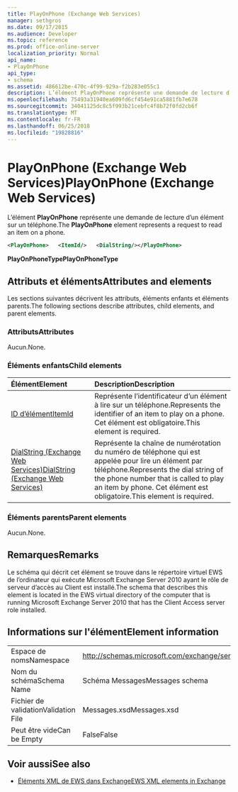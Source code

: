 ```yaml
---
title: PlayOnPhone (Exchange Web Services)
manager: sethgros
ms.date: 09/17/2015
ms.audience: Developer
ms.topic: reference
ms.prod: office-online-server
localization_priority: Normal
api_name:
- PlayOnPhone
api_type:
- schema
ms.assetid: 486612be-470c-4f99-929a-f2b283e055c1
description: L’élément PlayOnPhone représente une demande de lecture d’un élément sur un téléphone.
ms.openlocfilehash: 75493a31940ea609fd6cf454e91ca5881fb7e678
ms.sourcegitcommit: 34041125dc8c5f993b21cebfc4f8b72f0fd2cb6f
ms.translationtype: MT
ms.contentlocale: fr-FR
ms.lasthandoff: 06/25/2018
ms.locfileid: "19828816"
---
```

# <a name="playonphone-exchange-web-services"></a><span data-ttu-id="d5fd8-103">PlayOnPhone (Exchange Web Services)</span><span class="sxs-lookup"><span data-stu-id="d5fd8-103">PlayOnPhone (Exchange Web Services)</span></span>

<span data-ttu-id="d5fd8-104">L’élément **PlayOnPhone** représente une demande de lecture d’un élément sur un téléphone.</span><span class="sxs-lookup"><span data-stu-id="d5fd8-104">The **PlayOnPhone** element represents a request to read an item on a phone.</span></span> 
  
```xml
<PlayOnPhone>   <ItemId/>   <DialString/></PlayOnPhone>
```

 <span data-ttu-id="d5fd8-105">**PlayOnPhoneType**</span><span class="sxs-lookup"><span data-stu-id="d5fd8-105">**PlayOnPhoneType**</span></span>
## <a name="attributes-and-elements"></a><span data-ttu-id="d5fd8-106">Attributs et éléments</span><span class="sxs-lookup"><span data-stu-id="d5fd8-106">Attributes and elements</span></span>

<span data-ttu-id="d5fd8-107">Les sections suivantes décrivent les attributs, éléments enfants et éléments parents.</span><span class="sxs-lookup"><span data-stu-id="d5fd8-107">The following sections describe attributes, child elements, and parent elements.</span></span>
  
### <a name="attributes"></a><span data-ttu-id="d5fd8-108">Attributs</span><span class="sxs-lookup"><span data-stu-id="d5fd8-108">Attributes</span></span>

<span data-ttu-id="d5fd8-109">Aucun.</span><span class="sxs-lookup"><span data-stu-id="d5fd8-109">None.</span></span>
  
### <a name="child-elements"></a><span data-ttu-id="d5fd8-110">Éléments enfants</span><span class="sxs-lookup"><span data-stu-id="d5fd8-110">Child elements</span></span>

|<span data-ttu-id="d5fd8-111">**Élément**</span><span class="sxs-lookup"><span data-stu-id="d5fd8-111">**Element**</span></span>|<span data-ttu-id="d5fd8-112">**Description**</span><span class="sxs-lookup"><span data-stu-id="d5fd8-112">**Description**</span></span>|
|:-----|:-----|
|[<span data-ttu-id="d5fd8-113">ID d’élément</span><span class="sxs-lookup"><span data-stu-id="d5fd8-113">ItemId</span></span>](itemid.md) <br/> |<span data-ttu-id="d5fd8-114">Représente l’identificateur d’un élément à lire sur un téléphone.</span><span class="sxs-lookup"><span data-stu-id="d5fd8-114">Represents the identifier of an item to play on a phone.</span></span> <span data-ttu-id="d5fd8-115">Cet élément est obligatoire.</span><span class="sxs-lookup"><span data-stu-id="d5fd8-115">This element is required.</span></span>  <br/> |
|[<span data-ttu-id="d5fd8-116">DialString (Exchange Web Services)</span><span class="sxs-lookup"><span data-stu-id="d5fd8-116">DialString (Exchange Web Services)</span></span>](dialstring-exchange-web-services.md) <br/> |<span data-ttu-id="d5fd8-117">Représente la chaîne de numérotation du numéro de téléphone qui est appelée pour lire un élément par téléphone.</span><span class="sxs-lookup"><span data-stu-id="d5fd8-117">Represents the dial string of the phone number that is called to play an item by phone.</span></span> <span data-ttu-id="d5fd8-118">Cet élément est obligatoire.</span><span class="sxs-lookup"><span data-stu-id="d5fd8-118">This element is required.</span></span>  <br/> |
   
### <a name="parent-elements"></a><span data-ttu-id="d5fd8-119">Éléments parents</span><span class="sxs-lookup"><span data-stu-id="d5fd8-119">Parent elements</span></span>

<span data-ttu-id="d5fd8-120">Aucun.</span><span class="sxs-lookup"><span data-stu-id="d5fd8-120">None.</span></span>
  
## <a name="remarks"></a><span data-ttu-id="d5fd8-121">Remarques</span><span class="sxs-lookup"><span data-stu-id="d5fd8-121">Remarks</span></span>

<span data-ttu-id="d5fd8-122">Le schéma qui décrit cet élément se trouve dans le répertoire virtuel EWS de l’ordinateur qui exécute Microsoft Exchange Server 2010 ayant le rôle de serveur d’accès au Client est installé.</span><span class="sxs-lookup"><span data-stu-id="d5fd8-122">The schema that describes this element is located in the EWS virtual directory of the computer that is running Microsoft Exchange Server 2010 that has the Client Access server role installed.</span></span>
  
## <a name="element-information"></a><span data-ttu-id="d5fd8-123">Informations sur l'élément</span><span class="sxs-lookup"><span data-stu-id="d5fd8-123">Element information</span></span>

|||
|:-----|:-----|
|<span data-ttu-id="d5fd8-124">Espace de noms</span><span class="sxs-lookup"><span data-stu-id="d5fd8-124">Namespace</span></span>  <br/> |http://schemas.microsoft.com/exchange/services/2006/messages  <br/> |
|<span data-ttu-id="d5fd8-125">Nom du schéma</span><span class="sxs-lookup"><span data-stu-id="d5fd8-125">Schema Name</span></span>  <br/> |<span data-ttu-id="d5fd8-126">Schéma Messages</span><span class="sxs-lookup"><span data-stu-id="d5fd8-126">Messages schema</span></span>  <br/> |
|<span data-ttu-id="d5fd8-127">Fichier de validation</span><span class="sxs-lookup"><span data-stu-id="d5fd8-127">Validation File</span></span>  <br/> |<span data-ttu-id="d5fd8-128">Messages.xsd</span><span class="sxs-lookup"><span data-stu-id="d5fd8-128">Messages.xsd</span></span>  <br/> |
|<span data-ttu-id="d5fd8-129">Peut être vide</span><span class="sxs-lookup"><span data-stu-id="d5fd8-129">Can be Empty</span></span>  <br/> |<span data-ttu-id="d5fd8-130">False</span><span class="sxs-lookup"><span data-stu-id="d5fd8-130">False</span></span>  <br/> |
   
## <a name="see-also"></a><span data-ttu-id="d5fd8-131">Voir aussi</span><span class="sxs-lookup"><span data-stu-id="d5fd8-131">See also</span></span>



- [<span data-ttu-id="d5fd8-132">Éléments XML de EWS dans Exchange</span><span class="sxs-lookup"><span data-stu-id="d5fd8-132">EWS XML elements in Exchange</span></span>](ews-xml-elements-in-exchange.md)

